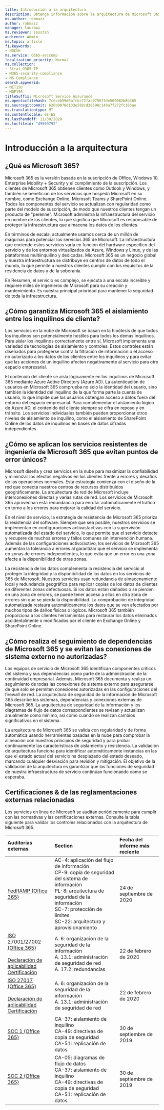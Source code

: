 ```yaml
---
title: Introducción a la arquitectura
description: Obtenga información sobre la arquitectura de Microsoft 365
ms.author: robmazz
author: robmazz
manager: laurawi
ms.reviewer: sosstah
audience: Admin
ms.topic: article
f1.keywords:
- NOCSH
ms.service: O365-seccomp
localization_priority: Normal
ms.collection:
- Strat_O365_IP
- M365-security-compliance
- MS-Compliance
search.appverid:
- MET150
- MOE150
titleSuffix: Microsoft Service Assurance
ms.openlocfilehash: 7ceceb59d0afcbc72fac9758f3de500082b8b365
ms.sourcegitcommit: 626b0076d133e588cd28598c149a7f272fc18bae
ms.translationtype: MT
ms.contentlocale: es-ES
ms.lasthandoff: 11/30/2020
ms.locfileid: "49509792"
---
```

# <a name="architecture-overview"></a>Introducción a la arquitectura

## <a name="what-is-microsoft-365"></a>¿Qué es Microsoft 365?

Microsoft 365 es la versión basada en la suscripción de Office, Windows 10, Enterprise Mobility + Security y el cumplimiento de la suscripción. Los clientes de Microsoft 365 obtienen clientes como Outlook y Windows, y también se benefician de los servicios que hospeda Microsoft en su nombre, como Exchange Online, Microsoft Teams y SharePoint Online. Todos los componentes del servicio se actualizan con regularidad como parte del modelo de suscripción, de modo que nuestros clientes tengan un producto de "perenne". Microsoft administra la infraestructura del servicio en nombre de los clientes, lo que significa que Microsoft es responsable de proteger la infraestructura que almacena los datos de los clientes.

En términos de escala, actualmente usamos cerca de un millón de máquinas para potenciar los servicios 365 de Microsoft. La infraestructura que enciende estos servicios varía en función del hardware específico del servicio y de los entornos virtualizados de Azure, Windows y Linux, y de las plataformas multiinquilino y dedicadas. Microsoft 365 es un negocio global y nuestra infraestructura se distribuye en centros de datos de todo el mundo, lo que permite a nuestros clientes cumplir con los requisitos de la residencia de datos y de la soberanía.

En Resumen, el servicio es complejo, se ejecuta a una escala increíble y requiere miles de ingenieros de Microsoft para su creación y mantenimiento. Es nuestra principal prioridad para mantener la seguridad de toda la infraestructura.

## <a name="how-does-microsoft-365-ensure-isolation-between-customer-tenants"></a>¿Cómo garantiza Microsoft 365 el aislamiento entre los inquilinos de cliente?

Los servicios en la nube de Microsoft se basan en la hipótesis de que todos los inquilinos son potencialmente hostiles para todos los demás inquilinos. Para aislar los inquilinos correctamente entre sí, Microsoft implementa una variedad de tecnologías de aislamiento y controles. Estos controles están diseñados para protegerse contra la filtración de información o el acceso no autorizado a los datos de los clientes entre los inquilinos y para evitar que las acciones de un inquilino afecten negativamente al servicio para otro espacio empresarial.

El contenido del cliente se aísla lógicamente en los inquilinos de Microsoft 365 mediante Azure Active Directory (Azure AD). La autenticación de usuarios en Microsoft 365 comprueba no solo la identidad del usuario, sino también la identidad del inquilino de la que forma parte la cuenta de usuario, lo que impide que los usuarios obtengan acceso a datos fuera del entorno del espacio empresarial. Para complementar el aislamiento lógico de Azure AD, el contenido del cliente siempre se cifra en reposo y en tránsito. Los servicios individuales también pueden proporcionar otros niveles de aislamiento de inquilino, como el aislamiento de SharePoint Online de los datos de inquilinos en bases de datos cifradas independientes.

## <a name="how-does-microsoft-365-engineer-resilient-services-that-avoid-single-points-of-failure"></a>¿Cómo se aplican los servicios resistentes de ingeniería de Microsoft 365 que evitan puntos de error únicos?

Microsoft diseña y crea servicios en la nube para maximizar la confiabilidad y minimizar los efectos negativos en los clientes frente a errores y desafíos de las operaciones normales. Esta estrategia comienza con el diseño de la red que conecta nuestros centros de recursos distribuidos geográficamente. La arquitectura de red de Microsoft incluye interconexiones directas y varias rutas de red. Los servicios de Microsoft 365 aprovechan esta redundancia para enrutar automáticamente el tráfico en torno a los errores para mejorar la calidad del servicio.

En el nivel de servicio, la estrategia de resistencia de Microsoft 365 prioriza la resistencia del software. Siempre que sea posible, nuestros servicios se implementan en configuraciones activas/activas con la supervisión automatizada del estado del servicio, lo que permite que el servicio detecte y recupere de muchos errores y fallos comunes sin intervención humana. Además de las configuraciones activo/activo, los servicios de Microsoft 365 aumentan la tolerancia a errores al garantizar que el servicio se implementa en zonas de errores independientes, lo que evita que un error en una zona afecte a la disponibilidad de otras zonas.

La resistencia de los datos complementa la resistencia del servicio al proteger la integridad y la disponibilidad de los datos en los servicios de 365 de Microsoft. Nuestros servicios usan redundancia de almacenamiento local y redundancia geográfica para replicar copias de los datos de clientes en diferentes zonas defectuosas. Si los datos están dañados o se pierden en una zona de errores, se puede tener acceso a ellos en otra zona de errores sin que se pierda la disponibilidad. La comprobación de integridad automatizada restaura automáticamente los datos que se ven afectados por muchos tipos de daños físicos o lógicos. Microsoft 365 también proporciona a los clientes herramientas para restaurar los datos eliminados accidentalmente o modificados por el cliente en Exchange Online y SharePoint Online.

## <a name="how-does-microsoft-365-track-dependencies-and-prevent-unauthorized-external-system-connections"></a>¿Cómo realiza el seguimiento de dependencias de Microsoft 365 y se evitan las conexiones de sistema externo no autorizadas?

Los equipos de servicio de Microsoft 365 identifican componentes críticos del sistema y sus dependencias como parte de la administración de la continuidad empresarial. Además, Microsoft 365 documenta y realiza un seguimiento de todas las conexiones de sistema externo para asegurarse de que solo se permiten conexiones autorizadas en las configuraciones del firewall de red. La arquitectura de seguridad de la información de Microsoft 365 describe los sistemas, dependencias y conexiones externas de Microsoft 365. La arquitectura de seguridad de la información y los diagramas de flujo de datos correspondientes se revisan y actualizan anualmente como mínimo, así como cuando se realizan cambios significativos en el sistema.

La arquitectura de Microsoft 365 se valida con regularidad y de forma automática usando herramientas basadas en la nube para comprobar la alineación con nuestros principios de seguridad y para probar continuamente las características de aislamiento y resistencia. La validación de arquitectura funciona para identificar automáticamente instancias en las que el estado actual del servicio ha desplazado del estado deseado, marcando cualquier desviación para revisión y mitigación. El objetivo de la validación de la arquitectura es garantizar que las funciones de seguridad de nuestra infraestructura de servicio continúan funcionando como se esperaba.

## <a name="related-external-regulations--certifications"></a>Certificaciones & de las reglamentaciones externas relacionadas

Los servicios en línea de Microsoft se auditan periódicamente para cumplir con las normativas y las certificaciones externas. Consulte la tabla siguiente para validar los controles relacionados con la arquitectura de Microsoft 365.

| **Auditorías externas** | **Section** | **Fecha del informe más reciente** |
|:--------------------|:------------|:-----------------------|
| [FedRAMP (Office 365)](https://compliance.microsoft.com/compliancemanager) | AC-4: aplicación del flujo de información <br> CP-9: copia de seguridad del sistema de información <br> PL-8: arquitectura de seguridad de la información <br> SC-7: protección de límites <br> SC-22: arquitectura y aprovisionamiento | 24 de septiembre de 2020 |
| [ISO 27001/27002 (Office 365)](https://servicetrust.microsoft.com/ViewPage/MSComplianceGuideV3?command=Download&downloadType=Document&downloadId=d7864d4f-e053-4cc4-a964-fa526d07c3be&tab=7027ead0-3d6b-11e9-b9e1-290b1eb4cdeb&docTab=7027ead0-3d6b-11e9-b9e1-290b1eb4cdeb_ISO_Reports) <br><br> [Declaración de aplicabilidad](https://servicetrust.microsoft.com/ViewPage/MSComplianceGuide?command=Download&downloadType=Document&downloadId=8ee1e46b-2ada-4e7b-bb7d-4c55a8cb6fcd&docTab=4ce99610-c9c0-11e7-8c2c-f908a777fa4d_ISO_Reports) <br> [Certificación](https://servicetrust.microsoft.com/ViewPage/MSComplianceGuideV3?command=Download&downloadType=Document&downloadId=1e84a14a-2468-45ac-9412-5e53250d57ec&tab=7027ead0-3d6b-11e9-b9e1-290b1eb4cdeb&docTab=7027ead0-3d6b-11e9-b9e1-290b1eb4cdeb_ISO_Reports) | A. 6: organización de la seguridad de la información <br> A. 13.1: administración de seguridad de red <br> A. 17.2: redundancias | 22 de febrero de 2020 |
| [ISO 27017 (Office 365)](https://servicetrust.microsoft.com/ViewPage/MSComplianceGuideV3?command=Download&downloadType=Document&downloadId=d7864d4f-e053-4cc4-a964-fa526d07c3be&tab=7027ead0-3d6b-11e9-b9e1-290b1eb4cdeb&docTab=7027ead0-3d6b-11e9-b9e1-290b1eb4cdeb_ISO_Reports) <br><br> [Declaración de aplicabilidad](https://servicetrust.microsoft.com/ViewPage/MSComplianceGuide?command=Download&downloadType=Document&downloadId=8ee1e46b-2ada-4e7b-bb7d-4c55a8cb6fcd&docTab=4ce99610-c9c0-11e7-8c2c-f908a777fa4d_ISO_Reports) <br> [Certificación](https://servicetrust.microsoft.com/ViewPage/MSComplianceGuideV3?command=Download&downloadType=Document&downloadId=70de0999-5451-43a3-9ef4-761e8fbfb1a3&tab=7027ead0-3d6b-11e9-b9e1-290b1eb4cdeb&docTab=7027ead0-3d6b-11e9-b9e1-290b1eb4cdeb_ISO_Reports) | A. 6: organización de la seguridad de la información <br> A. 13.1: administración de seguridad de red | 22 de febrero de 2020 |
| [SOC 1 (Office 365)](https://servicetrust.microsoft.com/ViewPage/MSComplianceGuideV3?command=Download&downloadType=Document&downloadId=b07c0f7b-6bd5-4544-8255-7a5f14bf914a&tab=7027ead0-3d6b-11e9-b9e1-290b1eb4cdeb&docTab=7027ead0-3d6b-11e9-b9e1-290b1eb4cdeb_SOC_/_SSAE_16_Reports) | CA-37: aislamiento de inquilino <br> CA-49: directivas de copia de seguridad <br> CA-51: replicación de datos | 30 de septiembre de 2019 |
| [SOC 2 (Office 365)](https://servicetrust.microsoft.com/ViewPage/MSComplianceGuideV3?command=Download&downloadType=Document&downloadId=fa062990-e758-4ddc-ace3-7fb21a301d09&tab=7027ead0-3d6b-11e9-b9e1-290b1eb4cdeb&docTab=7027ead0-3d6b-11e9-b9e1-290b1eb4cdeb_SOC_/_SSAE_16_Rep-11e9-b9e1-290b1eb4cdeb_SOC_/_SSAE_16_Reports) | CA-05: diagramas de flujo de datos <br> CA-37: aislamiento de inquilino <br> CA-49: directivas de copia de seguridad <br> CA-51: replicación de datos | 30 de septiembre de 2019 |